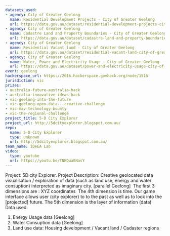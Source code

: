 ```yaml
---
datasets_used:
- agency: City of Greater Geelong
  name: Residential Development Projects - City of Greater Geelong
  url: https://data.gov.au/dataset/residential-development-projects-city-of-greater-geelong
- agency: City of Greater Geelong
  name: Cadastre Land and Property Boundaries - City of Greater Geelong
  url: https://data.gov.au/dataset/cadastre-land-and-property-boundaries-city-of-greater-geelong
- agency: City of Greater Geelong
  name: Residential Vacant land - City of Greater Geelong
  url: https://data.gov.au/dataset/residential-vacant-land-city-of-greater-geelong
- agency: City of Greater Geelong
  name: Water, Power and Electricity Usage - City of Greater Geelong
  url: https://data.gov.au/dataset/power-and-electricity-usage-city-of-greater-geelong
event: geelong
hackerspace_url: https://2016.hackerspace.govhack.org/node/1516
jurisdiction: vic
prizes:
- australia-future-australia-hack
- australia-innovative-ideas-hack
- vic-geelong-into-the-future
- vic-geelong-open-data---creative-challenge
- vic-mav-technology-bounty
- vic-the-regional-challenge
project_title: 5-D City Explorer
project_url: http://5dcityexplorer.blogspot.com.au/
repo:
  name: 5-D City Explorer
  type: unknown
  url: http://5dcityexplorer.blogspot.com.au/
team_name: IDeEA Lab
video:
  type: youtube
  url: https://youtu.be/TNKQua8NasY
---
```


Project: 5D city Explorer.
Project Description: Creative geolocated data visualisation / exploration of data (such as land use, energy and water consuption) interpreted as imaginary city. [parallel Geelong] 
The first 3 dimensions are : XYZ coordinates 
The 4th dimension is time. Our game interface allows user (city explorer) to to the past as well as to look into the [projected] future.
The 5th dimension is the layer of information (data)
 
Data used:
1) Energy Usage data [Geelong]
2) Water Consuption data [Geelong]
3) Land use data: Housing development / Vacant land / Cadaster regions